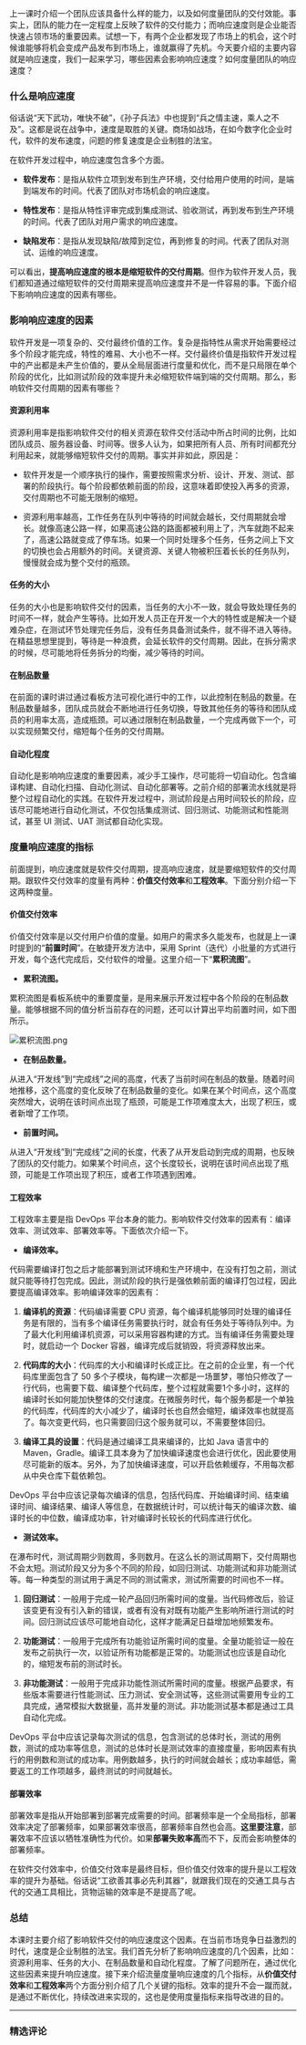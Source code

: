 <p data-nodeid="676" class="">上一课时介绍一个团队应该具备什么样的能力，以及如何度量团队的交付效能。事实上，团队的能力在一定程度上反映了软件的交付能力；而响应速度则是企业能否快速占领市场的重要因素。试想一下，有两个企业都发现了市场上的机会，这个时候谁能够将机会变成产品发布到市场上，谁就赢得了先机。今天要介绍的主要内容就是响应速度，我们一起来学习，哪些因素会影响响应速度？如何度量团队的响应速度？</p>


<h3 data-nodeid="3">什么是响应速度</h3>
<p data-nodeid="4">俗话说“天下武功，唯快不破”，《孙子兵法》中也提到“兵之情主速，乘人之不及”。这都是说在战争中，速度是取胜的关键。商场如战场，在如今数字化企业时代，软件的发布速度，问题的修复速度是企业制胜的法宝。</p>
<p data-nodeid="5">在软件开发过程中，响应速度包含多个方面。</p>
<ul data-nodeid="6">
<li data-nodeid="7">
<p data-nodeid="8"><strong data-nodeid="86">软件发布</strong>：是指从软件立项到发布到生产环境，交付给用户使用的时间，是端到端发布的时间。代表了团队对市场机会的响应速度。</p>
</li>
<li data-nodeid="9">
<p data-nodeid="10"><strong data-nodeid="91">特性发布</strong>：是指从特性评审完成到集成测试、验收测试，再到发布到生产环境的时间。代表了团队对用户需求的响应速度。</p>
</li>
<li data-nodeid="11">
<p data-nodeid="12"><strong data-nodeid="96">缺陷发布</strong>：是指从发现缺陷/故障到定位，再到修复的时间。代表了团队对测试、运维的响应速度。</p>
</li>
</ul>
<p data-nodeid="13">可以看出，<strong data-nodeid="102">提高响应速度的根本是缩短软件的交付周期</strong>。但作为软件开发人员，我们都知道通过缩短软件的交付周期来提高响应速度并不是一件容易的事。下面介绍下影响响应速度的因素有哪些。</p>
<h3 data-nodeid="14">影响响应速度的因素</h3>
<p data-nodeid="15">软件开发是一项复杂的、交付最终价值的工作。复杂是指特性从需求开始需要经过多个阶段才能完成，特性的难易、大小也不一样。交付最终价值是指软件开发过程中的产出都是未产生价值的，要从全局层面进行度量和优化，而不是只局限在单个阶段的优化，比如测试阶段的效率提升未必缩短软件端到端的交付周期。那么，影响软件交付周期的因素有哪些？</p>
<h4 data-nodeid="16">资源利用率</h4>
<p data-nodeid="17">资源利用率是指影响软件交付的相关资源在软件交付活动中所占时间的比例，比如团队成员、服务器设备、时间等。很多人认为，如果把所有人员、所有时间都充分利用起来，就能够缩短软件交付的周期。事实并非如此，原因是：</p>
<ul data-nodeid="18">
<li data-nodeid="19">
<p data-nodeid="20">软件开发是一个顺序执行的操作，需要按照需求分析、设计、开发、测试、部署的阶段执行。每个阶段都依赖前面的阶段，这意味着即使投入再多的资源，交付周期也不可能无限制的缩短。</p>
</li>
<li data-nodeid="21">
<p data-nodeid="22">资源利用率越高，工作任务在队列中等待的时间就会越长，交付周期就会增长。就像高速公路一样，如果高速公路的路面都被利用上了，汽车就跑不起来了，高速公路就变成了停车场。如果一个同时处理多个任务，任务之间上下文的切换也会占用额外的时间。关键资源、关键人物被积压着长长的任务队列，慢慢就会成为整个交付的瓶颈。</p>
</li>
</ul>
<h4 data-nodeid="23">任务的大小</h4>
<p data-nodeid="24">任务的大小也是影响软件交付的因素，当任务的大小不一致，就会导致处理任务的时间不一样，就会产生等待。比如开发人员正在开发一个大的特性或是解决一个疑难杂症，在测试环节处理完任务后，没有任务具备测试条件，就不得不进入等待。在精益思想里提到，等待是一种浪费，会延长软件的交付周期。因此，在拆分需求的时候，尽可能地将任务拆分的均衡，减少等待的时间。</p>
<h4 data-nodeid="25">在制品数量</h4>
<p data-nodeid="26">在前面的课时讲过通过看板方法可视化进行中的工作，以此控制在制品的数量。在制品数量越多，团队成员就会不断地进行任务切换，导致其他任务的等待和团队成员的利用率太高，造成瓶颈。可以通过限制在制品数量，一个完成再做下一个，可以实现频繁交付，缩短每个任务的交付周期。</p>
<h4 data-nodeid="27">自动化程度</h4>
<p data-nodeid="28">自动化是影响响应速度的重要因素，减少手工操作，尽可能将一切自动化。包含编译构建、自动化扫描、自动化测试、自动化部署等。之前介绍的部署流水线就是将整个过程自动化的实践。在软件开发过程中，测试阶段是占用时间较长的阶段，应该尽可能地进行自动化测试，不仅包括集成测试、回归测试、功能测试和性能测试，甚至 UI 测试、UAT 测试都自动化实现。</p>
<h3 data-nodeid="29">度量响应速度的指标</h3>
<p data-nodeid="30">前面提到，响应速度就是软件交付周期，提高响应速度，就是要缩短软件的交付周期。跟软件交付效率的度量有两种：<strong data-nodeid="125">价值交付效率</strong>和<strong data-nodeid="126">工程效率</strong>。下面分别介绍一下这两种度量。</p>
<h4 data-nodeid="31">价值交付效率</h4>
<p data-nodeid="32">价值交付效率是以交付用户价值的度量。如用户的需求多久能发布，也就是上一课时提到的“<strong data-nodeid="137">前置时间</strong>”。在敏捷开发方法中，采用 Sprint（迭代）小批量的方式进行开发，每个迭代完成后，交付软件的增量。这里介绍一下“<strong data-nodeid="138">累积流图</strong>”。</p>
<ul data-nodeid="33">
<li data-nodeid="34">
<p data-nodeid="35"><strong data-nodeid="142">累积流图。</strong></p>
</li>
</ul>
<p data-nodeid="36">累积流图是看板系统中的重要度量，是用来展示开发过程中各个阶段的在制品数量。能够根据不同的值分析当前存在的问题，还可以计算出平均前置时间，如下图所示。</p>
<p data-nodeid="1124" class="te-preview-highlight"><img src="https://s0.lgstatic.com/i/image/M00/91/7B/CgqCHmAOh7SASqVAAAB1SE9fgCc389.png" alt="累积流图.png" data-nodeid="1127"></p>

<ul data-nodeid="38">
<li data-nodeid="39">
<p data-nodeid="40"><strong data-nodeid="150">在制品数量。</strong></p>
</li>
</ul>
<p data-nodeid="41">从进入“开发线”到“完成线”之间的高度，代表了当前时间在制品的数量。随着时间地推移，这个高度的变化反映了在制品数量的变化。如果在某个时间点，这个高度突然增大，说明在该时间点出现了瓶颈，可能是工作项难度太大，出现了积压，或者新增了工作项。</p>
<ul data-nodeid="42">
<li data-nodeid="43">
<p data-nodeid="44"><strong data-nodeid="155">前置时间。</strong></p>
</li>
</ul>
<p data-nodeid="45">从进入“开发线”到“完成线”之间的长度，代表了从开发启动到完成的周期，也反映了团队的交付能力。如果某个时间点，这个长度较长，说明在该时间点出现了瓶颈，可能是工作项出现了积压，或者工作项遇到困难。</p>
<h4 data-nodeid="46">工程效率</h4>
<p data-nodeid="47">工程效率主要是指 DevOps 平台本身的能力。影响软件交付效率的因素有：编译效率、测试效率、部署效率等。下面依次介绍一下。</p>
<ul data-nodeid="48">
<li data-nodeid="49">
<p data-nodeid="50"><strong data-nodeid="162">编译效率。</strong></p>
</li>
</ul>
<p data-nodeid="51">代码需要编译打包之后才能部署到测试环境和生产环境中，在没有打包之前，测试就只能等待打包完成。因此，测试阶段的执行是强依赖前面的编译打包过程，因此要提高编译效率。影响编译效率的因素有：</p>
<ol data-nodeid="52">
<li data-nodeid="53">
<p data-nodeid="54"><strong data-nodeid="168">编译机的资源</strong>：代码编译需要 CPU 资源，每个编译机能够同时处理的编译任务是有限的，当有多个编译任务需要执行时，就会有任务处于等待队列中。为了最大化利用编译机资源，可以采用容器构建的方式。当有编译任务需要处理时，就启动一个 Docker 容器，编译完成后就销毁，将资源释放出来。</p>
</li>
<li data-nodeid="55">
<p data-nodeid="56"><strong data-nodeid="173">代码库的大小</strong>：代码库的大小和编译时长成正比。在之前的企业里，有一个代码库里面包含了 50 多个子模块，每构建一次都是一场噩梦，哪怕只修改了一行代码，也需要下载、编译整个代码库，整个过程就需要1个多小时，这样的编译时长如何能加快整体的交付速度。在微服务时代，每个服务都是一个单独的代码库，代码库的大小减少了，编译时长也自然会缩短，编译效率也就提高了。每次变更代码，也只需要回归这个服务就可以，不需要整体回归。</p>
</li>
<li data-nodeid="57">
<p data-nodeid="58"><strong data-nodeid="178">编译工具的设置</strong>：代码是通过编译工具来编译的，比如 Java 语言中的 Maven，Gradle。编译工具本身为了加快编译速度也会进行优化，因此要使用尽可能新的版本。另外，为了加快编译速度，可以开启依赖缓存，不用每次都从中央仓库下载依赖包。</p>
</li>
</ol>
<p data-nodeid="59">DevOps 平台中应该记录每次编译的信息，包括代码库、开始编译时间、结束编译时间、编译结果、编译人等信息，在数据统计时，可以统计每天的编译次数、编译时长的中位数，编译成功率，针对编译时长较长的代码库进行优化。</p>
<ul data-nodeid="60">
<li data-nodeid="61">
<p data-nodeid="62"><strong data-nodeid="183">测试效率。</strong></p>
</li>
</ul>
<p data-nodeid="63">在瀑布时代，测试周期少则数周，多则数月。在这么长的测试周期下，交付周期也不会太短。测试阶段又分为多个不同的阶段，如回归测试、功能测试和非功能测试等。每一种类型的测试用于满足不同的测试需求，测试所需要的时间也不一样。</p>
<ol data-nodeid="64">
<li data-nodeid="65">
<p data-nodeid="66"><strong data-nodeid="189">回归测试</strong>：一般用于完成一轮产品回归所需时间的度量。当代码修改后，验证该变更有没有引入新的错误，或者有没有对既有功能产生影响所进行测试的时间。回归测试应该尽可能地自动化，这样才能满足日益增加地频繁发布。</p>
</li>
<li data-nodeid="67">
<p data-nodeid="68"><strong data-nodeid="194">功能测试</strong>：一般用于完成所有功能验证所需时间的度量。全量功能验证一般在发布之前执行一次，以验证所有功能都是正常的。功能测试也应该是自动化的，缩短发布前的测试时长。</p>
</li>
<li data-nodeid="69">
<p data-nodeid="70"><strong data-nodeid="199">非功能测试</strong>：一般用于完成非功能性测试所需时间的度量。根据产品要求，有些版本需要进行性能测试、压力测试、安全测试等，这些测试需要用专业的工具完成，通常模拟大数据量，高并发量的测试。非功能测试基本都是通过工具自动化完成。</p>
</li>
</ol>
<p data-nodeid="71">DevOps 平台中应该记录每次测试的信息，包含测试的总体时长，测试的用例数，测试的成功率等信息，测试的总体时长是测试效率的直接度量，影响因素有执行的用例数和测试的成功率。用例数越多，执行的时间就会越长；成功率越低，需要返工的工作项越多，最终测试的时间就越长。</p>
<h4 data-nodeid="72">部署效率</h4>
<p data-nodeid="73">部署效率是指从开始部署到部署完成需要的时间。部署频率是一个全局指标，部署效率决定了部署频率，如果部署效率很高，部署频率自然也会高。<strong data-nodeid="211">这里要注意</strong>，部署效率不应该以牺牲准确性为代价。如果<strong data-nodeid="212">部署失败率高</strong>而不下，反而会影响整体的部署频率。</p>
<p data-nodeid="74">在软件交付效率中，价值交付效率是最终目标，但价值交付效率的提升是以工程效率的提升为基础。俗话说“工欲善其事必先利其器”，就跟我们现在的交通工具与古代的交通工具相比，货物运输的效率是不是提高了呢。</p>
<h3 data-nodeid="75">总结</h3>
<p data-nodeid="76">本课时主要介绍了影响软件交付的响应速度这个因素。在当前市场竞争日益激烈的时代，速度是企业制胜的法宝。我们首先分析了影响响应速度的几个因素，比如：资源利用率、任务的大小、在制品数量和自动化程度。了解了问题所在，通过优化这些因素来提升响应速度。接下来介绍流量度量响应速度的几个指标，从<strong data-nodeid="224">价值交付效率</strong>和<strong data-nodeid="225">工程效率</strong>两个方面分别介绍了几个关键的指标。效率的提升不会一蹴而就，是通过不断优化，持续改进来实现的，这也是使用度量指标来指导改进的目的。</p>

---

### 精选评论


